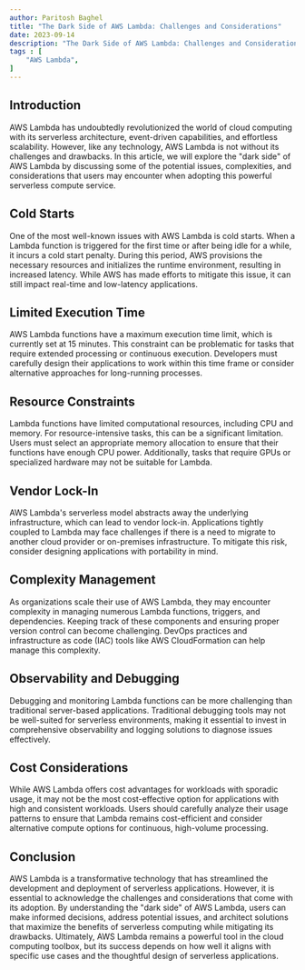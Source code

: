 ```yaml
---
author: Paritosh Baghel
title: "The Dark Side of AWS Lambda: Challenges and Considerations"
date: 2023-09-14
description: "The Dark Side of AWS Lambda: Challenges and Considerations"
tags : [
    "AWS Lambda",
]
---
```


## Introduction

AWS Lambda has undoubtedly revolutionized the world of cloud computing with its serverless architecture, event-driven capabilities, and effortless scalability. However, like any technology, AWS Lambda is not without its challenges and drawbacks. In this article, we will explore the "dark side" of AWS Lambda by discussing some of the potential issues, complexities, and considerations that users may encounter when adopting this powerful serverless compute service.

## Cold Starts
One of the most well-known issues with AWS Lambda is cold starts. When a Lambda function is triggered for the first time or after being idle for a while, it incurs a cold start penalty. During this period, AWS provisions the necessary resources and initializes the runtime environment, resulting in increased latency. While AWS has made efforts to mitigate this issue, it can still impact real-time and low-latency applications.

## Limited Execution Time

AWS Lambda functions have a maximum execution time limit, which is currently set at 15 minutes. This constraint can be problematic for tasks that require extended processing or continuous execution. Developers must carefully design their applications to work within this time frame or consider alternative approaches for long-running processes.

## Resource Constraints

Lambda functions have limited computational resources, including CPU and memory. For resource-intensive tasks, this can be a significant limitation. Users must select an appropriate memory allocation to ensure that their functions have enough CPU power. Additionally, tasks that require GPUs or specialized hardware may not be suitable for Lambda.

## Vendor Lock-In

AWS Lambda's serverless model abstracts away the underlying infrastructure, which can lead to vendor lock-in. Applications tightly coupled to Lambda may face challenges if there is a need to migrate to another cloud provider or on-premises infrastructure. To mitigate this risk, consider designing applications with portability in mind.

## Complexity Management

As organizations scale their use of AWS Lambda, they may encounter complexity in managing numerous Lambda functions, triggers, and dependencies. Keeping track of these components and ensuring proper version control can become challenging. DevOps practices and infrastructure as code (IAC) tools like AWS CloudFormation can help manage this complexity.

## Observability and Debugging

Debugging and monitoring Lambda functions can be more challenging than traditional server-based applications. Traditional debugging tools may not be well-suited for serverless environments, making it essential to invest in comprehensive observability and logging solutions to diagnose issues effectively.

## Cost Considerations

While AWS Lambda offers cost advantages for workloads with sporadic usage, it may not be the most cost-effective option for applications with high and consistent workloads. Users should carefully analyze their usage patterns to ensure that Lambda remains cost-efficient and consider alternative compute options for continuous, high-volume processing.

## Conclusion

AWS Lambda is a transformative technology that has streamlined the development and deployment of serverless applications. However, it is essential to acknowledge the challenges and considerations that come with its adoption. By understanding the "dark side" of AWS Lambda, users can make informed decisions, address potential issues, and architect solutions that maximize the benefits of serverless computing while mitigating its drawbacks. Ultimately, AWS Lambda remains a powerful tool in the cloud computing toolbox, but its success depends on how well it aligns with specific use cases and the thoughtful design of serverless applications.